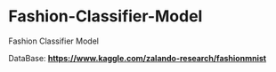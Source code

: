# Fashion-Classifier-Model
Fashion Classifier Model


DataBase:
**https://www.kaggle.com/zalando-research/fashionmnist**
